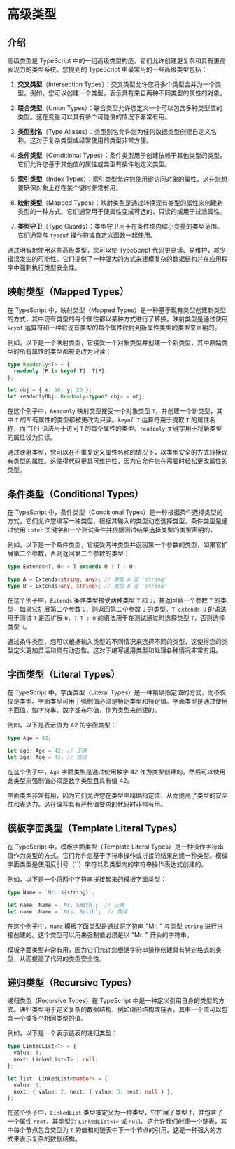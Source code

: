 # 高级类型

## 介绍

高级类型是 TypeScript 中的一组高级类型构造，它们允许创建更复杂和具有更高表现力的类型系统。您提到的 TypeScript 中最常用的一些高级类型包括：

1. **交叉类型**（Intersection Types）：交叉类型允许您将多个类型合并为一个类型。例如，您可以创建一个类型，表示具有来自两种不同类型的属性的对象。

2. **联合类型**（Union Types）：联合类型允许您定义一个可以包含多种类型值的类型。这在变量可以具有多个可能值的情况下非常有用。

3. **类型别名**（Type Aliases）：类型别名允许您为任何数据类型创建自定义名称。这对于复杂类型或经常使用的类型非常方便。

4. **条件类型**（Conditional Types）：条件类型用于创建依赖于其他类型的类型。它们允许您基于其他值的属性或类型有条件地定义类型。

5. **索引类型**（Index Types）：索引类型允许您使用键访问对象的属性。这在您想要确保对象上存在某个键时非常有用。

6. **映射类型**（Mapped Types）：映射类型是通过转换现有类型的属性来创建新类型的一种方式。它们通常用于使属性变成可选的、只读的或用于过滤属性。

7. **类型守卫**（Type Guards）：类型守卫用于在条件块内缩小变量的类型范围。它们通常与 `typeof` 操作符或自定义函数一起使用。

通过明智地使用这些高级类型，您可以使 TypeScript 代码更易读、易维护，减少错误发生的可能性。它们提供了一种强大的方式来建模复杂的数据结构并在应用程序中强制执行类型安全性。


## 映射类型（Mapped Types）

在 TypeScript 中，映射类型（Mapped Types）是一种基于现有类型创建新类型的方式，其中现有类型的每个属性都以某种方式进行了转换。映射类型是通过使用 `keyof` 运算符和一种将现有类型的每个属性映射到新属性类型的类型来声明的。

例如，以下是一个映射类型，它接受一个对象类型并创建一个新类型，其中原始类型的所有属性的类型都被更改为只读：

```typescript
type Readonly<T> = {
  readonly [P in keyof T]: T[P];
};

let obj = { x: 10, y: 20 };
let readonlyObj: Readonly<typeof obj> = obj;
```

在这个例子中，`Readonly` 映射类型接受一个对象类型 `T`，并创建一个新类型，其中 `T` 的所有属性的类型都被更改为只读。`keyof T` 运算符用于提取 `T` 的属性名称，而 `T[P]` 语法用于访问 `T` 的每个属性的类型。`readonly` 关键字用于将新类型的属性设为只读。

通过映射类型，您可以在不重复定义属性名称的情况下，以类型安全的方式转换现有类型的属性。这使得代码更具可维护性，因为它允许您在需要时轻松更改属性的类型。

## 条件类型（Conditional Types）
在 TypeScript 中，条件类型（Conditional Types）是一种根据条件选择类型的方式。它们允许您编写一种类型，根据其输入的类型动态选择类型。条件类型是通过使用 `infer` 关键字和一个测试条件并根据测试结果选择类型的类型声明的。

例如，以下是一个条件类型，它接受两种类型并返回第一个参数的类型，如果它扩展第二个参数，否则返回第二个参数的类型：

```typescript
type Extends<T, U> = T extends U ? T : U;

type A = Extends<string, any>; // 类型 A 是 'string'
type B = Extends<any, string>; // 类型 B 是 'string'
```

在这个例子中，`Extends` 条件类型接受两种类型 `T` 和 `U`，并返回第一个参数 `T` 的类型，如果它扩展第二个参数 `U`，则返回第二个参数 `U` 的类型。`T extends U` 的语法用于测试 `T` 是否扩展 `U`，`? T : U` 的语法用于在测试通过时选择类型 `T`，否则选择类型 `U`。

通过条件类型，您可以根据输入类型的不同情况来选择不同的类型，这使得您的类型定义更加灵活和具有动态性。这对于编写通用类型和处理各种情况非常有用。


## 字面类型（Literal Types）

在 TypeScript 中，字面类型（Literal Types）是一种精确指定值的方式，而不仅仅是类型。字面类型可用于强制值必须是特定类型和特定值。字面类型是通过使用字面值，如字符串、数字或布尔值，作为类型来创建的。

例如，以下是表示值为 42 的字面类型：

```typescript
type Age = 42;

let age: Age = 42; // 正确
let age: Age = 43; // 错误
```

在这个例子中，`Age` 字面类型是通过使用数字 42 作为类型创建的。然后可以使用此类型来强制值必须是数字类型且具有值 42。

字面类型非常有用，因为它们允许您在类型中精确指定值，从而提高了类型的安全性和表达力。这在编写具有严格值要求的代码时非常有用。

## 模板字面类型（Template Literal Types）

在 TypeScript 中，模板字面类型（Template Literal Types）是一种操作字符串值作为类型的方式。它们允许您基于字符串操作或拼接的结果创建一种类型。模板字面类型是使用反引号（``）字符以及类型内的字符串操作表达式创建的。

例如，以下是一个将两个字符串拼接起来的模板字面类型：

```typescript
type Name = `Mr. ${string}`;

let name: Name = `Mr. Smith`;  // 正确
let name: Name = `Mrs. Smith`;  // 错误
```

在这个例子中，`Name` 模板字面类型是通过将字符串 "Mr. " 与类型 `string` 进行拼接创建的。这个类型可以用来强制值必须是以 "Mr. " 开头的字符串。

模板字面类型非常有用，因为它们允许您根据字符串操作创建具有特定格式的类型，从而提高了代码的类型安全性。

## 递归类型（Recursive Types）

递归类型（Recursive Types）在 TypeScript 中是一种定义引用自身的类型的方式。递归类型用于定义复杂的数据结构，例如树形结构或链表，其中一个值可以包含一个或多个相同类型的值。

例如，以下是一个表示链表的递归类型：

```typescript
type LinkedList<T> = {
  value: T;
  next: LinkedList<T> | null;
};

let list: LinkedList<number> = {
  value: 1,
  next: { value: 2, next: { value: 3, next: null } },
};
```

在这个例子中，`LinkedList` 类型被定义为一种类型，它扩展了类型 `T`，并包含了一个属性 `next`，其类型为 `LinkedList<T>` 或 `null`。这允许我们创建一个链表，其中每个节点包含类型为 `T` 的值和对链表中下一个节点的引用。这是一种强大的方式来表示复杂的数据结构。
